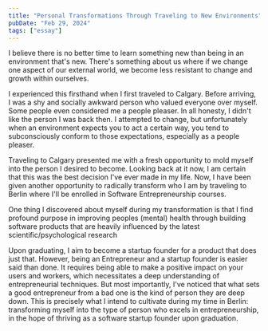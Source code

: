 ```yaml
---
title: "Personal Transformations Through Traveling to New Environments"
pubDate: "Feb 29, 2024"
tags: ["essay"]
---
```


I believe there is no better time to learn something new than being in an environment that's new. There's something about us where if we change one aspect of our external world, we become less resistant to change and growth within ourselves.

I experienced this firsthand when I first traveled to Calgary. Before arriving, I was a shy and socially awkward person who valued everyone over myself. Some people even considered me a people pleaser. In all honesty, I didn't like the person I was back then. I attempted to change, but unfortunately when an environment expects you to act a certain way, you tend to subconsciously conform to those expectations, especially as a people pleaser.

Traveling to Calgary presented me with a fresh opportunity to mold myself into the person I desired to become. Looking back at it now, I am certain that this was the best decision I've ever made in my life. Now, I have been given another opportunity to radically transform who I am by traveling to Berlin where I'll be enrolled in Software Entrepreneurship courses.

One thing I discovered about myself during my transformation is that I find profound purpose in improving peoples (mental) health through building software products that are heavily influenced by the latest scientific/psychological research

Upon graduating, I aim to become a startup founder for a product that does just that. However, being an Entrepreneur and a startup founder is easier said than done. It requires being able to make a positive impact on your users and workers, which necessitates a deep understanding of entrepreneurial techniques. But most importantly, I've noticed that what sets a good entrepreneur from a bad one is the kind of person they are deep down. This is precisely what I intend to cultivate during my time in Berlin: transforming myself into the type of person who excels in entrepreneurship, in the hope of thriving as a software startup founder upon graduation.